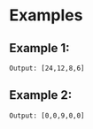 # Examples
## Example 1:
```Input: nums = [1,2,3,4]
Output: [24,12,8,6]
```
## Example 2:
```Input: nums = [-1,1,0,-3,3]
Output: [0,0,9,0,0]
```
